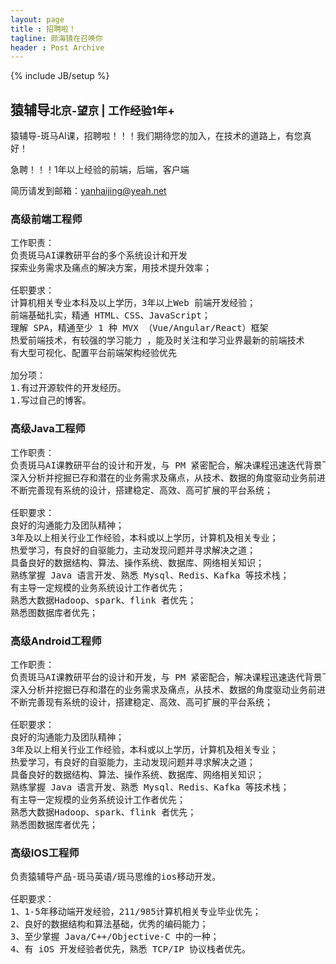 ```yaml
---
layout: page
title : 招聘啦！
tagline: 颜海镜在召唤你
header : Post Archive
---
```

{% include JB/setup %}

## 猿辅导<small>北京-望京 \| 工作经验1年+</small>
猿辅导-斑马AI课，招聘啦！！！我们期待您的加入，在技术的道路上，有您真好！

急聘！！！1年以上经验的前端，后端，客户端

简历请发到邮箱：<a href="mailto:yanhaijing@yeah.net?subject=猿辅导-斑马AI课%2B简历&body=颜海镜博客看到的招聘信息">yanhaijing@yeah.net</a>

### 高级前端工程师
<pre class="pg-job-pre">
工作职责：
负责斑马AI课教研平台的多个系统设计和开发
探索业务需求及痛点的解决方案，用技术提升效率；

任职要求：
计算机相关专业本科及以上学历，3年以上Web 前端开发经验；
前端基础扎实，精通 HTML、CSS、JavaScript；
理解 SPA，精通至少 1 种 MVX （Vue/Angular/React）框架
热爱前端技术，有较强的学习能力 ，能及时关注和学习业界最新的前端技术
有大型可视化、配置平台前端架构经验优先

加分项：
1.有过开源软件的开发经历。
1.写过自己的博客。
</pre>

### 高级Java工程师
<pre class="pg-job-pre">
工作职责：
负责斑马AI课教研平台的设计和开发，与 PM 紧密配合，解决课程迅速迭代背景下教研场景的各种 IT 化挑战；
深入分析并挖掘已存和潜在的业务需求及痛点，从技术、数据的角度驱动业务前进；
不断完善现有系统的设计，搭建稳定、高效、高可扩展的平台系统；

任职要求：
良好的沟通能力及团队精神；
3年及以上相关行业工作经验，本科或以上学历，计算机及相关专业；
热爱学习，有良好的自驱能力，主动发现问题并寻求解决之道；
具备良好的数据结构、算法、操作系统、数据库、网络相关知识；
熟练掌握 Java 语言开发、熟悉 Mysql、Redis、Kafka 等技术栈；
有主导一定规模的业务系统设计工作者优先；
熟悉大数据Hadoop、spark、flink 者优先；
熟悉图数据库者优先；
</pre>

### 高级Android工程师
<pre class="pg-job-pre">
工作职责：
负责斑马AI课教研平台的设计和开发，与 PM 紧密配合，解决课程迅速迭代背景下教研场景的各种 IT 化挑战；
深入分析并挖掘已存和潜在的业务需求及痛点，从技术、数据的角度驱动业务前进；
不断完善现有系统的设计，搭建稳定、高效、高可扩展的平台系统；

任职要求：
良好的沟通能力及团队精神；
3年及以上相关行业工作经验，本科或以上学历，计算机及相关专业；
热爱学习，有良好的自驱能力，主动发现问题并寻求解决之道；
具备良好的数据结构、算法、操作系统、数据库、网络相关知识；
熟练掌握 Java 语言开发、熟悉 Mysql、Redis、Kafka 等技术栈；
有主导一定规模的业务系统设计工作者优先；
熟悉大数据Hadoop、spark、flink 者优先；
熟悉图数据库者优先；
</pre>

### 高级IOS工程师
<pre class="pg-job-pre">
负责猿辅导产品-斑马英语/斑马思维的ios移动开发。

任职要求：
1、1-5年移动端开发经验，211/985计算机相关专业毕业优先；
2、良好的数据结构和算法基础，优秀的编码能力；
3、至少掌握 Java/C++/Objective-C 中的一种；
4、有 iOS 开发经验者优先，熟悉 TCP/IP 协议栈者优先。
</pre>

